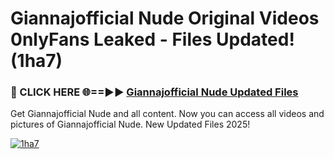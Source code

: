 # Giannajofficial Nude Original Videos 0nlyFans Leaked - Files Updated! (1ha7)

<h3>🔴 CLICK HERE 🌐==►► <a href="https://tinyurl.com/y5r63du9" rel="nofollow">Giannajofficial Nude Updated Files</a></h3>

Get Giannajofficial Nude and all content. Now you can access all videos and pictures of Giannajofficial Nude. New Updated Files 2025!

[![1ha7](https://i.imgur.com/UVo9nyh.gif)](https://tinyurl.com/y5r63du9)